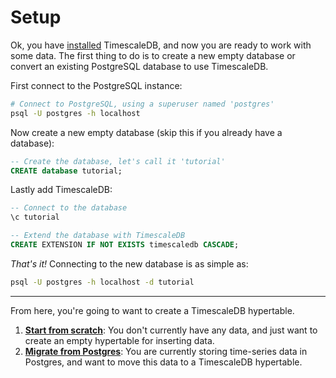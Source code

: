 # Setup

Ok, you have [installed][] TimescaleDB, and now you are ready to work with some
data.  The first thing to do is to create a new empty database or convert an
existing PostgreSQL database to use TimescaleDB.

First connect to the PostgreSQL instance:

```bash
# Connect to PostgreSQL, using a superuser named 'postgres'
psql -U postgres -h localhost
```

Now create a new empty database (skip this if you already have a database):

```sql
-- Create the database, let's call it 'tutorial'
CREATE database tutorial;
```

Lastly add TimescaleDB:

```sql
-- Connect to the database
\c tutorial

-- Extend the database with TimescaleDB
CREATE EXTENSION IF NOT EXISTS timescaledb CASCADE;
```

_That's it!_  Connecting to the new database is as simple as:

```bash
psql -U postgres -h localhost -d tutorial
```

---

From here, you're going to want to create a TimescaleDB hypertable.

1. **[Start from scratch][start-scratch]**: You don't currently have
any data, and just want to create an empty hypertable for inserting
data.
1. **[Migrate from Postgres][migrate-postgres]**: You are currently
storing time-series data in Postgres, and want to move this data to a
TimescaleDB hypertable.

[installed]: /getting-started/installation
[start-scratch]: /getting-started/setup/starting-from-scratch
[migrate-postgres]: /getting-started/setup/migrate-from-postgresql

